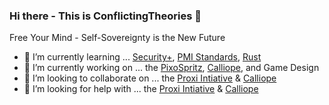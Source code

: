 ### Hi there - This is ConflictingTheories 👋

Free Your Mind - Self-Sovereignty is the New Future
- 🌱 I’m currently learning ... [Security+](https://www.comptia.org/certifications/security), [PMI Standards](https://www.pmi.org/), [Rust](https://rust-lang.org)
- 🔭 I’m currently working on ... the [PixoSpritz](https://peaceful.garden), [Calliope](https://calliope.site), and Game Design
- 👯 I’m looking to collaborate on ... the [Proxi Intiative](https://proxi.network) & [Calliope](https://calliope.site)
- 🤔 I’m looking for help with ... the [Proxi Intiative](https://proxi.network) & [Calliope](https://calliope.site)


<!--
**ConflictingTheories/ConflictingTheories** is a ✨ _special_ ✨ repository because its `README.md` (this file) appears on your GitHub profile.

Here are some ideas to get you started:

- 🔭 I’m currently working on ...
- 🌱 I’m currently learning ...
- 👯 I’m looking to collaborate on ...
- 🤔 I’m looking for help with ...
- 💬 Ask me about ...
- 📫 How to reach me: ...
- 😄 Pronouns: ...
- ⚡ Fun fact: ...
-->
